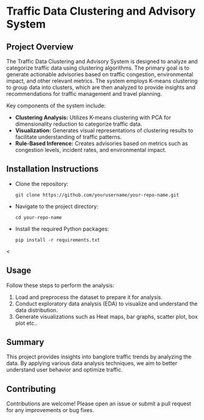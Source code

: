 <!DOCTYPE html>
<html lang="en">
<head>
    <meta charset="UTF-8">
    <meta name="viewport" content="width=device-width, initial-scale=1.0">
    <title>Project README</title>
</head>
<body>
    <div class="container">
        <h1>Traffic Data Clustering and Advisory System</h1>

<h2>Project Overview</h2>
<p>The Traffic Data Clustering and Advisory System is designed to analyze and categorize traffic data using clustering algorithms. The primary goal is to generate actionable advisories based on traffic congestion, environmental impact, and other relevant metrics. The system employs K-means clustering to group data into clusters, which are then analyzed to provide insights and recommendations for traffic management and travel planning.</p>
<p>Key components of the system include:</p>
<ul>
    <li><strong>Clustering Analysis:</strong> Utilizes K-means clustering with PCA for dimensionality reduction to categorize traffic data.</li>
    <li><strong>Visualization:</strong> Generates visual representations of clustering results to facilitate understanding of traffic patterns.</li>
    <li><strong>Rule-Based Inference:</strong> Creates advisories based on metrics such as congestion levels, incident rates, and environmental impact.</li>
</ul>

<h2>Installation Instructions</h2>
<ul>
    <li>Clone the repository:</li>
    <pre><code>git clone https://github.com/yourusername/your-repo-name.git</code></pre>
    <li>Navigate to the project directory:</li>
    <pre><code>cd your-repo-name</code></pre>
    <li>Install the required Python packages:</li>
    <pre><code>pip install -r requirements.txt</code></pre>
</ul>

<<h2>Usage</h2>
  <p>
      Follow these steps to perform the analysis:
  </p>
  <ol>
      <li>Load and preprocess the dataset to prepare it for analysis.</li>
      <li>Conduct exploratory data analysis (EDA) to visualize and understand the data distribution.</li>
      <li>Generate visualizations such as Heat maps, bar graphs, scatter plot, box plot etc..</li>
  </ol>

  <h2>Summary</h2>
  <p>
      This project provides insights into banglore traffic trends by analyzing the data. By applying various data analysis techniques, we aim to better understand user behavior and optimize traffic.
  </p>


<h2>Contributing</h2>
<p>Contributions are welcome! Please open an issue or submit a pull request for any improvements or bug fixes.</p>
</div>
</body>
</html>

